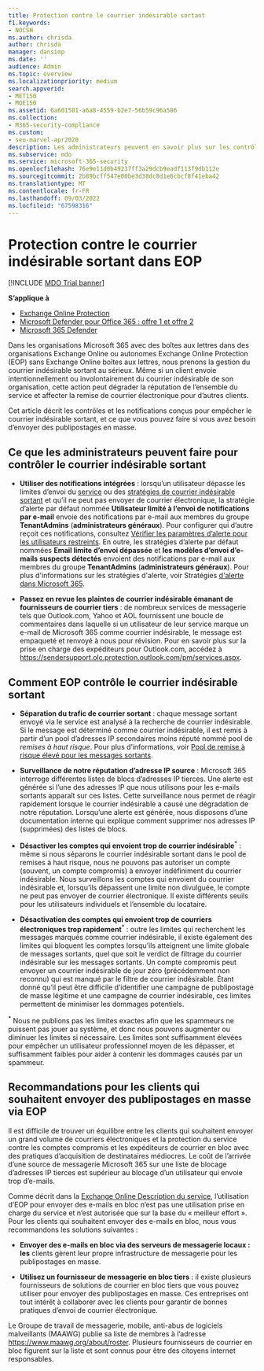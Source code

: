 ```yaml
---
title: Protection contre le courrier indésirable sortant
f1.keywords:
- NOCSH
ms.author: chrisda
author: chrisda
manager: dansimp
ms.date: ''
audience: Admin
ms.topic: overview
ms.localizationpriority: medium
search.appverid:
- MET150
- MOE150
ms.assetid: 6a601501-a6a8-4559-b2e7-56b59c96a586
ms.collection:
- M365-security-compliance
ms.custom:
- seo-marvel-apr2020
description: Les administrateurs peuvent en savoir plus sur les contrôles de courrier indésirable sortant dans Exchange Online Protection (EOP) et sur ce qu’il faut faire si vous avez besoin d’envoyer des messages électroniques en masse.
ms.subservice: mdo
ms.service: microsoft-365-security
ms.openlocfilehash: 76e9e11d0b49237ff3a29dcb9eadf113f9db112e
ms.sourcegitcommit: 2b89bcff547e00be3d38dc8d1e6cbcf8f41eba42
ms.translationtype: MT
ms.contentlocale: fr-FR
ms.lasthandoff: 09/03/2022
ms.locfileid: "67598316"
---
```

# <a name="outbound-spam-protection-in-eop"></a>Protection contre le courrier indésirable sortant dans EOP

[!INCLUDE [MDO Trial banner](../includes/mdo-trial-banner.md)]

**S’applique à**
- [Exchange Online Protection](exchange-online-protection-overview.md)
- [Microsoft Defender pour Office 365 : offre 1 et offre 2](defender-for-office-365.md)
- [Microsoft 365 Defender](../defender/microsoft-365-defender.md)

Dans les organisations Microsoft 365 avec des boîtes aux lettres dans des organisations Exchange Online ou autonomes Exchange Online Protection (EOP) sans Exchange Online boîtes aux lettres, nous prenons la gestion du courrier indésirable sortant au sérieux. Même si un client envoie intentionnellement ou involontairement du courrier indésirable de son organisation, cette action peut dégrader la réputation de l’ensemble du service et affecter la remise de courrier électronique pour d’autres clients.

Cet article décrit les contrôles et les notifications conçus pour empêcher le courrier indésirable sortant, et ce que vous pouvez faire si vous avez besoin d’envoyer des publipostages en masse.

## <a name="what-admins-can-do-to-control-outbound-spam"></a>Ce que les administrateurs peuvent faire pour contrôler le courrier indésirable sortant

- **Utiliser des notifications intégrées** : lorsqu’un utilisateur dépasse les limites d’envoi du [service](/office365/servicedescriptions/exchange-online-service-description/exchange-online-limits#sending-limits-across-office-365-options) ou des [stratégies de courrier indésirable sortant](configure-the-outbound-spam-policy.md) et qu’il ne peut pas envoyer de courrier électronique, la stratégie d’alerte par défaut nommée **Utilisateur limité à l’envoi de notifications par e-mail** envoie des notifications par e-mail aux membres du groupe **TenantAdmins** (**administrateurs généraux**). Pour configurer qui d’autre reçoit ces notifications, consultez [Vérifier les paramètres d’alerte pour les utilisateurs restreints](removing-user-from-restricted-users-portal-after-spam.md#verify-the-alert-settings-for-restricted-users). En outre, les stratégies d’alerte par défaut nommées **Email limite d’envoi dépassée** et **les modèles d’envoi d’e-mails suspects détectés** envoient des notifications par e-mail aux membres du groupe **TenantAdmins** (**administrateurs généraux**). Pour plus d'informations sur les stratégies d'alerte, voir Stratégies [d'alerte dans Microsoft 365](../../compliance/alert-policies.md).

- **Passez en revue les plaintes de courrier indésirable émanant de fournisseurs de courrier tiers** : de nombreux services de messagerie tels que Outlook.com, Yahoo et AOL fournissent une boucle de commentaires dans laquelle si un utilisateur de leur service marque un e-mail de Microsoft 365 comme courrier indésirable, le message est empaqueté et renvoyé à nous pour révision. Pour en savoir plus sur la prise en charge des expéditeurs pour Outlook.com, accédez à <https://sendersupport.olc.protection.outlook.com/pm/services.aspx>.

## <a name="how-eop-controls-outbound-spam"></a>Comment EOP contrôle le courrier indésirable sortant

- **Séparation du trafic de courrier sortant** : chaque message sortant envoyé via le service est analysé à la recherche de courrier indésirable. Si le message est déterminé comme courrier indésirable, il est remis à partir d’un pool d’adresses IP secondaires moins réputé nommé pool de _remises à haut risque_. Pour plus d’informations, voir [Pool de remise à risque élevé pour les messages sortants](high-risk-delivery-pool-for-outbound-messages.md).

- **Surveillance de notre réputation d’adresse IP source** : Microsoft 365 interroge différentes listes de blocs d’adresses IP tierces. Une alerte est générée si l’une des adresses IP que nous utilisons pour les e-mails sortants apparaît sur ces listes. Cette surveillance nous permet de réagir rapidement lorsque le courrier indésirable a causé une dégradation de notre réputation. Lorsqu’une alerte est générée, nous disposons d’une documentation interne qui explique comment supprimer nos adresses IP (supprimées) des listes de blocs.

- **Désactiver les comptes qui envoient trop de courrier indésirable**<sup>\*</sup> : même si nous séparons le courrier indésirable sortant dans le pool de remises à haut risque, nous ne pouvons pas autoriser un compte (souvent, un compte compromis) à envoyer indéfiniment du courrier indésirable. Nous surveillons les comptes qui envoient du courrier indésirable et, lorsqu’ils dépassent une limite non divulguée, le compte ne peut pas envoyer de courrier électronique. Il existe différents seuils pour les utilisateurs individuels et l’ensemble du locataire.

- **Désactivation des comptes qui envoient trop de courriers électroniques trop rapidement**<sup>\*</sup> : outre les limites qui recherchent les messages marqués comme courrier indésirable, il existe également des limites qui bloquent les comptes lorsqu’ils atteignent une limite globale de messages sortants, quel que soit le verdict de filtrage du courrier indésirable sur les messages sortants. Un compte compromis peut envoyer un courrier indésirable de jour zéro (précédemment non reconnu) qui est manqué par le filtre de courrier indésirable. Étant donné qu’il peut être difficile d’identifier une campagne de publipostage de masse légitime et une campagne de courrier indésirable, ces limites permettent de minimiser les dommages potentiels.

<sup>\*</sup> Nous ne publions pas les limites exactes afin que les spammeurs ne puissent pas jouer au système, et donc nous pouvons augmenter ou diminuer les limites si nécessaire. Les limites sont suffisamment élevées pour empêcher un utilisateur professionnel moyen de les dépasser, et suffisamment faibles pour aider à contenir les dommages causés par un spammeur.

## <a name="recommendations-for-customers-who-want-to-send-mass-mailings-through-eop"></a>Recommandations pour les clients qui souhaitent envoyer des publipostages en masse via EOP

Il est difficile de trouver un équilibre entre les clients qui souhaitent envoyer un grand volume de courriers électroniques et la protection du service contre les comptes compromis et les expéditeurs de courrier en bloc avec des pratiques d’acquisition de destinataires médiocres. Le coût de l’arrivée d’une source de messagerie Microsoft 365 sur une liste de blocage d’adresses IP tierces est supérieur au blocage d’un utilisateur qui envoie trop d’e-mails.

Comme décrit dans la [Exchange Online Description du service](/office365/servicedescriptions/exchange-online-service-description/exchange-online-limits), l’utilisation d’EOP pour envoyer des e-mails en bloc n’est pas une utilisation prise en charge du service et n’est autorisée que sur la base du « meilleur effort ». Pour les clients qui souhaitent envoyer des e-mails en bloc, nous vous recommandons les solutions suivantes :

- **Envoyer des e-mails en bloc via des serveurs de messagerie locaux : les** clients gèrent leur propre infrastructure de messagerie pour les publipostages en masse.

- **Utilisez un fournisseur de messagerie en bloc tiers** : il existe plusieurs fournisseurs de solutions de courrier en bloc tiers que vous pouvez utiliser pour envoyer des publipostages en masse. Ces entreprises ont tout intérêt à collaborer avec les clients pour garantir de bonnes pratiques d’envoi de courrier électronique.

Le Groupe de travail de messagerie, mobile, anti-abus de logiciels malveillants (MAAWG) publie sa liste de membres à l’adresse <https://www.maawg.org/about/roster>. Plusieurs fournisseurs de courrier en bloc figurent sur la liste et sont connus pour être des citoyens internet responsables.
